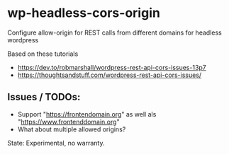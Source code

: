 # wp-headless-cors-origin
Configure allow-origin for REST calls from different domains for headless wordpress

Based on these tutorials

- https://dev.to/robmarshall/wordpress-rest-api-cors-issues-13p7
- https://thoughtsandstuff.com/wordpress-rest-api-cors-issues/

## Issues / TODOs:

- Support "https://frontendomain.org" as well als "https://www.frontenddomain.org"
- What about multiple allowed origins?

State: Experimental, no warranty. 